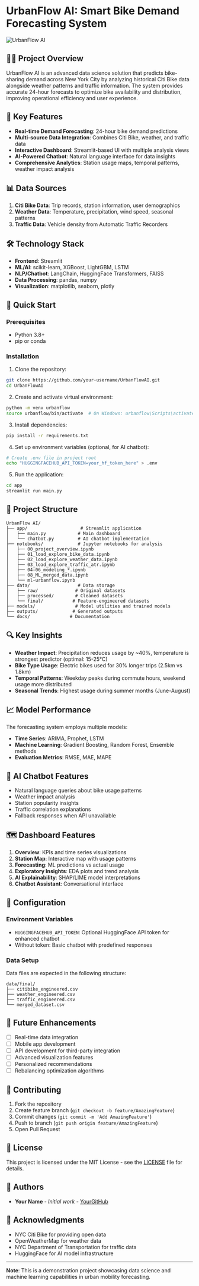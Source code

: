 # UrbanFlow AI: Smart Bike Demand Forecasting System

![UrbanFlow AI](Assets/Header.png)

## 🚴‍♂️ Project Overview

UrbanFlow AI is an advanced data science solution that predicts bike-sharing demand across New York City by analyzing historical Citi Bike data alongside weather patterns and traffic information. The system provides accurate 24-hour forecasts to optimize bike availability and distribution, improving operational efficiency and user experience.

## 🎯 Key Features

- **Real-time Demand Forecasting**: 24-hour bike demand predictions
- **Multi-source Data Integration**: Combines Citi Bike, weather, and traffic data
- **Interactive Dashboard**: Streamlit-based UI with multiple analysis views
- **AI-Powered Chatbot**: Natural language interface for data insights
- **Comprehensive Analytics**: Station usage maps, temporal patterns, weather impact analysis

## 📊 Data Sources

1. **Citi Bike Data**: Trip records, station information, user demographics
2. **Weather Data**: Temperature, precipitation, wind speed, seasonal patterns
3. **Traffic Data**: Vehicle density from Automatic Traffic Recorders

## 🛠️ Technology Stack

- **Frontend**: Streamlit
- **ML/AI**: scikit-learn, XGBoost, LightGBM, LSTM
- **NLP/Chatbot**: LangChain, HuggingFace Transformers, FAISS
- **Data Processing**: pandas, numpy
- **Visualization**: matplotlib, seaborn, plotly

## 🚀 Quick Start

### Prerequisites

- Python 3.8+
- pip or conda

### Installation

1. Clone the repository:
```bash
git clone https://github.com/your-username/UrbanFlowAI.git
cd UrbanFlowAI
```

2. Create and activate virtual environment:
```bash
python -m venv urbanflow
source urbanflow/bin/activate  # On Windows: urbanflow\Scripts\activate
```

3. Install dependencies:
```bash
pip install -r requirements.txt
```

4. Set up environment variables (optional, for AI chatbot):
```bash
# Create .env file in project root
echo "HUGGINGFACEHUB_API_TOKEN=your_hf_token_here" > .env
```

5. Run the application:
```bash
cd app
streamlit run main.py
```

## 📁 Project Structure

```
UrbanFlow AI/
├── app/                    # Streamlit application
│   ├── main.py            # Main dashboard
│   └── chatbot.py         # AI chatbot implementation
├── notebooks/             # Jupyter notebooks for analysis
│   ├── 00_project_overview.ipynb
│   ├── 01_load_explore_bike_data.ipynb
│   ├── 02_load_explore_weather_data.ipynb
│   ├── 03_load_explore_traffic_atr.ipynb
│   ├── 04-06_modeling_*.ipynb
│   ├── 08_ML_merged_data.ipynb
│   └── ml-urbanflow.ipynb
├── data/                  # Data storage
│   ├── raw/              # Original datasets
│   ├── processed/        # Cleaned datasets
│   └── final/           # Feature-engineered datasets
├── models/               # Model utilities and trained models
├── outputs/             # Generated outputs
└── docs/               # Documentation
```

## 🔍 Key Insights

- **Weather Impact**: Precipitation reduces usage by ~40%, temperature is strongest predictor (optimal: 15-25°C)
- **Bike Type Usage**: Electric bikes used for 30% longer trips (2.5km vs 1.8km)
- **Temporal Patterns**: Weekday peaks during commute hours, weekend usage more distributed
- **Seasonal Trends**: Highest usage during summer months (June-August)

## 📈 Model Performance

The forecasting system employs multiple models:
- **Time Series**: ARIMA, Prophet, LSTM
- **Machine Learning**: Gradient Boosting, Random Forest, Ensemble methods
- **Evaluation Metrics**: RMSE, MAE, MAPE

## 🤖 AI Chatbot Features

- Natural language queries about bike usage patterns
- Weather impact analysis
- Station popularity insights
- Traffic correlation explanations
- Fallback responses when API unavailable

## 🗺️ Dashboard Features

1. **Overview**: KPIs and time series visualizations
2. **Station Map**: Interactive map with usage patterns
3. **Forecasting**: ML predictions vs actual usage
4. **Exploratory Insights**: EDA plots and trend analysis
5. **AI Explainability**: SHAP/LIME model interpretations
6. **Chatbot Assistant**: Conversational interface

## 🔧 Configuration

### Environment Variables

- `HUGGINGFACEHUB_API_TOKEN`: Optional HuggingFace API token for enhanced chatbot
- Without token: Basic chatbot with predefined responses

### Data Setup

Data files are expected in the following structure:
```
data/final/
├── citibike_engineered.csv
├── weather_engineered.csv
├── traffic_engineered.csv
└── merged_dataset.csv
```

## 🚀 Future Enhancements

- [ ] Real-time data integration
- [ ] Mobile app development
- [ ] API development for third-party integration
- [ ] Advanced visualization features
- [ ] Personalized recommendations
- [ ] Rebalancing optimization algorithms

## 🤝 Contributing

1. Fork the repository
2. Create feature branch (`git checkout -b feature/AmazingFeature`)
3. Commit changes (`git commit -m 'Add AmazingFeature'`)
4. Push to branch (`git push origin feature/AmazingFeature`)
5. Open Pull Request

## 📄 License

This project is licensed under the MIT License - see the [LICENSE](LICENSE) file for details.

## 👥 Authors

- **Your Name** - *Initial work* - [YourGitHub](https://github.com/yourusername)

## 🙏 Acknowledgments

- NYC Citi Bike for providing open data
- OpenWeatherMap for weather data
- NYC Department of Transportation for traffic data
- HuggingFace for AI model infrastructure

---

**Note**: This is a demonstration project showcasing data science and machine learning capabilities in urban mobility forecasting.